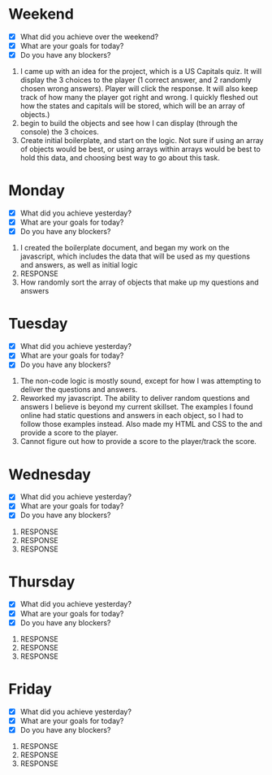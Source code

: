 # Weekend
- [x] What did you achieve over the weekend?
- [x] What are your goals for today?
- [x] Do you have any blockers?
1. I came up with an idea for the project, which is a US Capitals quiz. It will display the 3 choices to the player (1 correct answer, and 2 randomly chosen wrong answers). Player will click the response. It will also keep track of how many the player got right and wrong. I quickly fleshed out how the states and capitals will be stored, which will be an array of objects.)
2. begin to build the objects and see how I can display (through the console) the 3 choices.
3. Create initial boilerplate, and start on the logic. Not sure if using an array of objects would be best, or using arrays within arrays would be best to hold this data, and choosing best way to go about this task.

# Monday
- [x] What did you achieve yesterday?
- [x] What are your goals for today?
- [x] Do you have any blockers?
1. I created the boilerplate document, and began my work on the javascript, which includes the data that will be used as my questions and answers, as well as initial logic
2. RESPONSE
3. How randomly sort the array of objects that make up my questions and answers

# Tuesday
- [x] What did you achieve yesterday?
- [x] What are your goals for today?
- [x] Do you have any blockers?
1. The non-code logic is mostly sound, except for how I was attempting to deliver the questions and answers. 
2. Reworked my javascript. The ability to deliver random questions and answers I believe is beyond my current skillset. The examples I found online had static questions and answers in each object, so I had to follow those examples instead. Also made my HTML and CSS to the  and provide a score to the player.
3. Cannot figure out how to provide a score to the player/track the score. 

# Wednesday
- [x] What did you achieve yesterday?
- [x] What are your goals for today?
- [x] Do you have any blockers?
1. RESPONSE
2. RESPONSE
3. RESPONSE

# Thursday
- [x] What did you achieve yesterday?
- [x] What are your goals for today?
- [x] Do you have any blockers?
1. RESPONSE
2. RESPONSE
3. RESPONSE

# Friday
- [x] What did you achieve yesterday?
- [x] What are your goals for today?
- [x] Do you have any blockers?
1. RESPONSE
2. RESPONSE
3. RESPONSE

